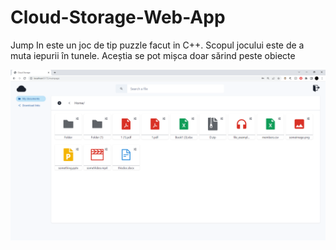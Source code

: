 # Cloud-Storage-Web-App

Jump In este un joc de tip puzzle facut in C++. 
Scopul jocului este de a muta iepurii în tunele. Aceștia se pot mișca doar sărind peste obiecte

![alt text](https://github.com/MEinfo724/Cloud-Storage-Web-App/blob/main/gitpoze/gitpoza1.png)
